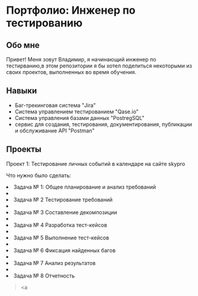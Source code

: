 # Портфолио: Инженер по тестированию
## Обо мнe

Привет! Меня зовут Владимир, я начинающий инженер по тестирванию,в этом репозитории я бы хотел поделиться некоторыми из своих проектов, выполненных во время обучения.

## Навыки 
- Баг-трекинговая система "Jira"
- Система управлением тестированием "Qase.io" 
- Система управления базами данных "PostregSQL"
- сервис для создания, тестирования, документирования, публикации и обслуживание API "Postman"

 ## Проекты
 <p> Проект 1: Тестирование личных событий в календаре на сайте skypro <P>
 <p> Что нужно было сделать: <p>
  <oI>
   <li> Задача № 1: Общее планирование и анализ требований <li>
   <li> Задача № 2 Тестирование требований <li>
   <li> Задача № 3 Составление декомпозиции <li>
   <li> Задача № 4 Разработка тест-кейсов <li>
   <li> Задача № 5 Выполнение тест-кейсов <li>
   <li> Задача № 6 Фиксация найденных багов <li>
   <li> Задача № 7 Анализ результатов <Li>
   <li> Задача № 8 Отчетность 
   </ol>

   > <a
   
 


 
